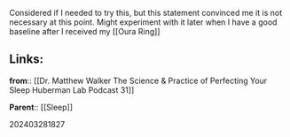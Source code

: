 
Considered if I needed to try this, but this statement convinced me it is not necessary at this point. Might experiment with it later when I have a good baseline after I received my [[Oura Ring]]

## Links:

**from**:: [[Dr. Matthew Walker The Science & Practice of Perfecting Your Sleep Huberman Lab Podcast 31]]

**Parent**:: [[Sleep]]

202403281827